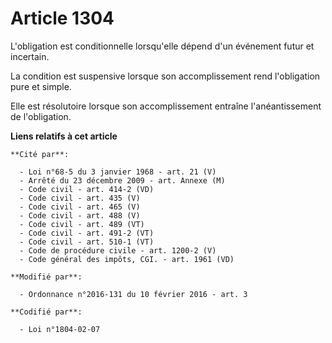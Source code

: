 # Article 1304

L'obligation est conditionnelle lorsqu'elle dépend d'un événement futur et incertain. 

La condition est suspensive lorsque son accomplissement rend l'obligation pure et simple. 

Elle est résolutoire lorsque son accomplissement entraîne l'anéantissement de l'obligation.

**Liens relatifs à cet article**

	**Cité par**:

	  - Loi n°68-5 du 3 janvier 1968 - art. 21 (V)
	  - Arrêté du 23 décembre 2009 - art. Annexe (M)
	  - Code civil - art. 414-2 (VD)
	  - Code civil - art. 435 (V)
	  - Code civil - art. 465 (V)
	  - Code civil - art. 488 (V)
	  - Code civil - art. 489 (VT)
	  - Code civil - art. 491-2 (VT)
	  - Code civil - art. 510-1 (VT)
	  - Code de procédure civile - art. 1200-2 (V)
	  - Code général des impôts, CGI. - art. 1961 (VD)

	**Modifié par**:

	  - Ordonnance n°2016-131 du 10 février 2016 - art. 3

	**Codifié par**:

	  - Loi n°1804-02-07
